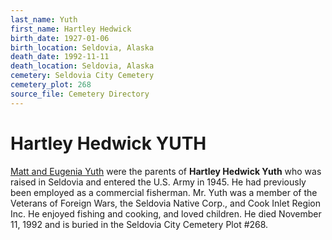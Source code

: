 ```yaml
---
last_name: Yuth
first_name: Hartley Hedwick
birth_date: 1927-01-06
birth_location: Seldovia, Alaska
death_date: 1992-11-11
death_location: Seldovia, Alaska
cemetery: Seldovia City Cemetery
cemetery_plot: 268
source_file: Cemetery Directory
---
```

# Hartley Hedwick YUTH

[Matt and Eugenia Yuth](../_families/Yuth_Family.md) were the parents of **Hartley Hedwick Yuth** who
was raised in Seldovia and entered the U.S. Army in 1945. He had previously been
employed as a commercial fisherman. Mr. Yuth was a member of the
Veterans of Foreign Wars, the Seldovia Native Corp., and Cook Inlet
Region Inc. He enjoyed fishing and cooking, and loved children. He died
November 11, 1992 and is buried in the Seldovia City Cemetery Plot
\#268.
